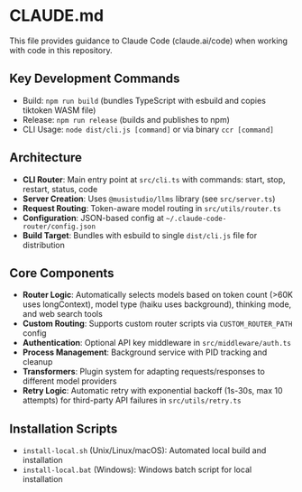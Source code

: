 # CLAUDE.md

This file provides guidance to Claude Code (claude.ai/code) when working with code in this repository.

## Key Development Commands
- Build: `npm run build` (bundles TypeScript with esbuild and copies tiktoken WASM file)
- Release: `npm run release` (builds and publishes to npm)
- CLI Usage: `node dist/cli.js [command]` or via binary `ccr [command]`

## Architecture
- **CLI Router**: Main entry point at `src/cli.ts` with commands: start, stop, restart, status, code
- **Server Creation**: Uses `@musistudio/llms` library (see `src/server.ts`)
- **Request Routing**: Token-aware model routing in `src/utils/router.ts`
- **Configuration**: JSON-based config at `~/.claude-code-router/config.json`
- **Build Target**: Bundles with esbuild to single `dist/cli.js` file for distribution

## Core Components
- **Router Logic**: Automatically selects models based on token count (>60K uses longContext), model type (haiku uses background), thinking mode, and web search tools
- **Custom Routing**: Supports custom router scripts via `CUSTOM_ROUTER_PATH` config
- **Authentication**: Optional API key middleware in `src/middleware/auth.ts`
- **Process Management**: Background service with PID tracking and cleanup
- **Transformers**: Plugin system for adapting requests/responses to different model providers
- **Retry Logic**: Automatic retry with exponential backoff (1s-30s, max 10 attempts) for third-party API failures in `src/utils/retry.ts`

## Installation Scripts
- `install-local.sh` (Unix/Linux/macOS): Automated local build and installation
- `install-local.bat` (Windows): Windows batch script for local installation